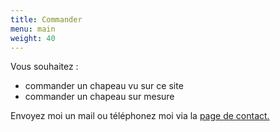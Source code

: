 ```yaml
---
title: Commander
menu: main
weight: 40
---
```

<div class="row">
<div class="col-md-9">
Vous souhaitez :

 - commander un chapeau vu sur ce site
 - commander un chapeau sur mesure

Envoyez moi un mail ou téléphonez moi via la <a href="{{ site.baseurl }}/contact/">page de contact.</a>

</div>
<div class="col-md-3">
<img src="{{ site.baseurl }}/img/a-propos/marie-line-delacroix-atelier-7-2.jpg/" alt="" class="img-responsive">
</div>
</div>
